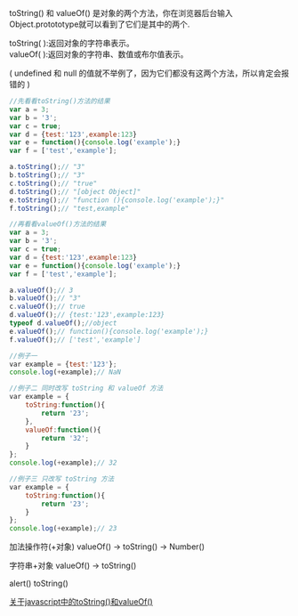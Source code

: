 toString() 和 valueOf() 是对象的两个方法，你在浏览器后台输入Object.protototype就可以看到了它们是其中的两个.  

toString( ):返回对象的字符串表示。  
valueOf( ):返回对象的字符串、数值或布尔值表示。 

( undefined  和 null  的值就不举例了，因为它们都没有这两个方法，所以肯定会报错的 )
```JavaScript
//先看看toString()方法的结果
var a = 3;
var b = '3';
var c = true;
var d = {test:'123',example:123}
var e = function(){console.log('example');}
var f = ['test','example'];

a.toString();// "3"
b.toString();// "3"
c.toString();// "true"
d.toString();// "[object Object]"
e.toString();// "function (){console.log('example');}"
f.toString();// "test,example"
```

```JavaScript
//再看看valueOf()方法的结果
var a = 3;
var b = '3';
var c = true;
var d = {test:'123',example:123}
var e = function(){console.log('example');}
var f = ['test','example'];

a.valueOf();// 3
b.valueOf();// "3"
c.valueOf();// true
d.valueOf();// {test:'123',example:123}
typeof d.valueOf();//object
e.valueOf();// function(){console.log('example');}
f.valueOf();// ['test','example']
```

```JavaScript
//例子一
var example = {test:'123'};
console.log(+example);// NaN

//例子二 同时改写 toString 和 valueOf 方法
var example = {
    toString:function(){
        return '23';
    },
    valueOf:function(){
        return '32';
    }
};
console.log(+example);// 32

//例子三 只改写 toString 方法
var example = {
    toString:function(){
        return '23';
    }
};
console.log(+example);// 23
```
加法操作符(+对象) valueOf() -> toString() -> Number()

字符串+对象 valueOf() -> toString()  

alert()  toString()

[关于javascript中的toString()和valueOf()](https://segmentfault.com/a/1190000010824347)

